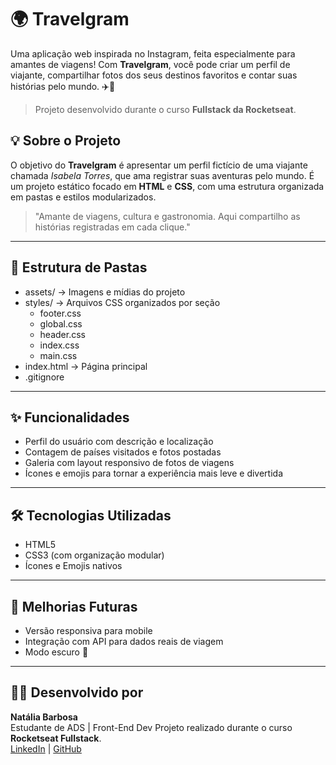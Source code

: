 # 🌍 Travelgram

Uma aplicação web inspirada no Instagram, feita especialmente para amantes de viagens! Com **Travelgram**, você pode criar um perfil de viajante, compartilhar fotos dos seus destinos favoritos e contar suas histórias pelo mundo. ✈️📸

> Projeto desenvolvido durante o curso **Fullstack da Rocketseat**.

## 💡 Sobre o Projeto

O objetivo do **Travelgram** é apresentar um perfil fictício de uma viajante chamada *Isabela Torres*, que ama registrar suas aventuras pelo mundo. É um projeto estático focado em **HTML** e **CSS**, com uma estrutura organizada em pastas e estilos modularizados.

> "Amante de viagens, cultura e gastronomia. Aqui compartilho as histórias registradas em cada clique."

---

## 📂 Estrutura de Pastas
- assets/ → Imagens e mídias do projeto  
- styles/ → Arquivos CSS organizados por seção  
  - footer.css  
  - global.css  
  - header.css  
  - index.css  
  - main.css  
- index.html → Página principal  
- .gitignore
---

## ✨ Funcionalidades

- Perfil do usuário com descrição e localização
- Contagem de países visitados e fotos postadas
- Galeria com layout responsivo de fotos de viagens
- Ícones e emojis para tornar a experiência mais leve e divertida

---

## 🛠️ Tecnologias Utilizadas

- HTML5
- CSS3 (com organização modular)
- Ícones e Emojis nativos

---

## 📌 Melhorias Futuras

- Versão responsiva para mobile
- Integração com API para dados reais de viagem
- Modo escuro 🌙

---

## 👩‍💻 Desenvolvido por

**Natália Barbosa**  
Estudante de ADS | Front-End Dev 
Projeto realizado durante o curso **Rocketseat Fullstack**.  
[LinkedIn]((https://www.linkedin.com/in/natalia-barbosa-adeveloper/)) | [GitHub]((https://github.com/taliaBdev))
